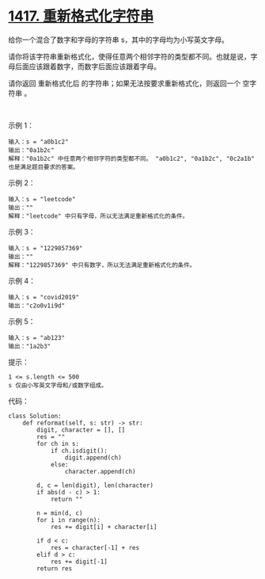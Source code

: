 # [1417. 重新格式化字符串](https://leetcode.cn/problems/reformat-the-string/)

给你一个混合了数字和字母的字符串 s，其中的字母均为小写英文字母。

请你将该字符串重新格式化，使得任意两个相邻字符的类型都不同。也就是说，字母后面应该跟着数字，而数字后面应该跟着字母。

请你返回 重新格式化后 的字符串；如果无法按要求重新格式化，则返回一个 空字符串 。

 

示例 1：
```
输入：s = "a0b1c2"
输出："0a1b2c"
解释："0a1b2c" 中任意两个相邻字符的类型都不同。 "a0b1c2", "0a1b2c", "0c2a1b" 也是满足题目要求的答案。
```
示例 2：
```
输入：s = "leetcode"
输出：""
解释："leetcode" 中只有字母，所以无法满足重新格式化的条件。
```
示例 3：
```
输入：s = "1229857369"
输出：""
解释："1229857369" 中只有数字，所以无法满足重新格式化的条件。
```
示例 4：
```
输入：s = "covid2019"
输出："c2o0v1i9d"
```
示例 5：
```
输入：s = "ab123"
输出："1a2b3"
```

提示：
```
1 <= s.length <= 500
s 仅由小写英文字母和/或数字组成。
```

代码：
```python3
class Solution:
    def reformat(self, s: str) -> str:
        digit, character = [], []
        res = ""
        for ch in s:
            if ch.isdigit():
                digit.append(ch)
            else:
                character.append(ch)
        
        d, c = len(digit), len(character)
        if abs(d - c) > 1:
            return ""
        
        n = min(d, c)
        for i in range(n):
            res += digit[i] + character[i]
        
        if d < c:
            res = character[-1] + res
        elif d > c:
            res += digit[-1]
        return res
```